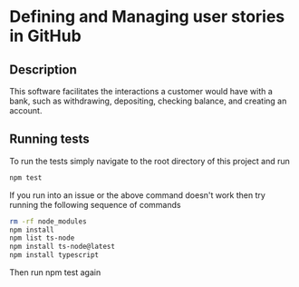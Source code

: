 # Defining and Managing user stories in GitHub

## Description

This software facilitates the interactions a customer would have with a bank, such as withdrawing, depositing, checking balance, and creating an account.

## Running tests

To run the tests simply navigate to the root directory of this project and run

```sh
npm test
```

If you run into an issue or the above command doesn't work then try running the following sequence of commands

```sh
rm -rf node_modules
npm install
npm list ts-node
npm install ts-node@latest
npm install typescript
```

Then run npm test again
